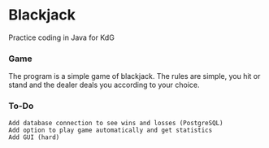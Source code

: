 # Blackjack

Practice coding in Java for KdG

### Game

The program is a simple game of blackjack. The rules are simple, you hit or stand and the dealer deals you according to your choice.

### To-Do
```
Add database connection to see wins and losses (PostgreSQL)
Add option to play game automatically and get statistics
Add GUI (hard)
```
